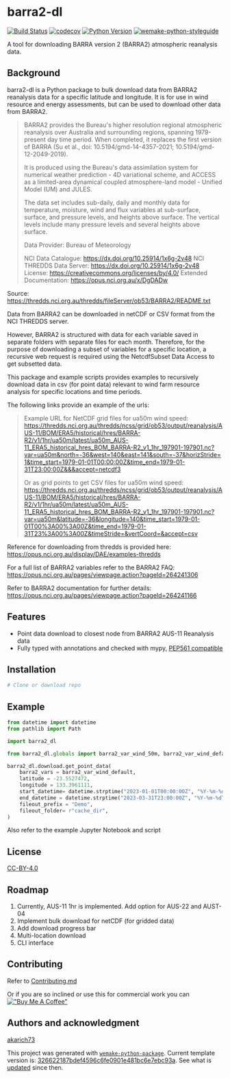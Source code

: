 # barra2-dl

[![Build Status](https://github.com/akarich73/barra2-dl/workflows/test/badge.svg?branch=master&event=push)](https://github.com/akarich73/barra2-dl/actions?query=workflow%3Atest)
[![codecov](https://codecov.io/gh/akarich73/barra2-dl/branch/master/graph/badge.svg)](https://codecov.io/gh/akarich73/barra2-dl)
[![Python Version](https://img.shields.io/pypi/pyversions/barra2-dl.svg)](https://pypi.org/project/barra2-dl/)
[![wemake-python-styleguide](https://img.shields.io/badge/style-wemake-000000.svg)](https://github.com/wemake-services/wemake-python-styleguide)

A tool for downloading BARRA version 2 (BARRA2) atmospheric reanalysis data.

## Background

barra2-dl is a Python package to bulk download data from
BARRA2 reanalysis data for a specific latitude and longitude. It is for use in 
wind resource and energy assessments, but can be used to download other data from BARRA2.

> BARRA2 provides the Bureau's higher resolution regional atmospheric reanalysis
> over Australia and surrounding regions, spanning 1979-present day time period.
> When completed, it replaces the first version of BARRA (Su et al.,
> doi: 10.5194/gmd-14-4357-2021; 10.5194/gmd-12-2049-2019).
>
>It is produced using the Bureau's data assimilation system for numerical weather
> prediction - 4D variational scheme, and ACCESS as a limited-area dynamical
> coupled atmosphere-land model - Unified Model (UM) and JULES.
>
>The data set includes sub-daily, daily and monthly data for temperature,
> moisture, wind and flux variables at sub-surface, surface, and pressure levels,
> and heights above surface. The vertical levels include many pressure levels and
> several heights above surface.
>
>Data Provider: Bureau of Meteorology
>
>NCI Data Catalogue: https://dx.doi.org/10.25914/1x6g-2v48
>NCI THREDDS Data Server: https://dx.doi.org/10.25914/1x6g-2v48
>License: https://creativecommons.org/licenses/by/4.0/
>Extended Documentation: https://opus.nci.org.au/x/DgDADw

Source: https://thredds.nci.org.au/thredds/fileServer/ob53/BARRA2/README.txt

Data from BARRA2 can be downloaded in netCDF or CSV format from the NCI THREDDS server.

However, BARRA2 is structured with data for each variable saved in separate folders with separate files for each month. 
Therefore, for the purpose of downloading a subset of variables for a specific location, 
a recursive web request is required using the NetcdfSubset Data Access to get subsetted data.

This package and example scripts provides examples to recursively download data in csv (for point data) relevant to wind farm resource analysis for
specific locations and time periods. 

The following links provide an example of the urls:

>Example URL for NetCDF grid files for ua50m wind speed:
> https://thredds.nci.org.au/thredds/ncss/grid/ob53/output/reanalysis/AUS-11/BOM/ERA5/historical/hres/BARRA-R2/v1/1hr/ua50m/latest/ua50m_AUS-11_ERA5_historical_hres_BOM_BARRA-R2_v1_1hr_197901-197901.nc?var=ua50m&north=-36&west=140&east=141&south=-37&horizStride=1&time_start=1979-01-01T00:00:00Z&time_end=1979-01-31T23:00:00Z&&&accept=netcdf3
>
>Or as grid points to get CSV files for ua50m wind speed:
>https://thredds.nci.org.au/thredds/ncss/grid/ob53/output/reanalysis/AUS-11/BOM/ERA5/historical/hres/BARRA-R2/v1/1hr/ua50m/latest/ua50m_AUS-11_ERA5_historical_hres_BOM_BARRA-R2_v1_1hr_197901-197901.nc?var=ua50m&latitude=-36&longitude=140&time_start=1979-01-01T00%3A00%3A00Z&time_end=1979-01-31T23%3A00%3A00Z&timeStride=&vertCoord=&accept=csv

Reference for downloading from thredds is provided here: 
https://opus.nci.org.au/display/DAE/examples-thredds

For a full list of BARRA2 variables refer to the BARRA2 FAQ:
https://opus.nci.org.au/pages/viewpage.action?pageId=264241306

Refer to BARRA2 documentation for further details:
https://opus.nci.org.au/pages/viewpage.action?pageId=264241166


## Features

- Point data download to closest node from BARRA2 AUS-11 Reanalysis data 
- Fully typed with annotations and checked with mypy, [PEP561 compatible](https://www.python.org/dev/peps/pep-0561/)

## Installation

```bash
# Clone or download repo
```

## Example

```python
from datetime import datetime
from pathlib import Path

import barra2_dl

from barra2_dl.globals import barra2_var_wind_50m, barra2_var_wind_default, BARRA2_AUS11_INDEX

barra2_dl.download.get_point_data(
    barra2_vars = barra2_var_wind_default,
    latitude = -23.5527472,
    longitude = 133.3961111,
    start_datetime= datetime.strptime("2023-01-01T00:00:00Z", "%Y-%m-%dT%H:%M:%SZ"),
    end_datetime = datetime.strptime("2023-03-31T23:00:00Z", "%Y-%m-%dT%H:%M:%SZ"),
    fileout_prefix = "Demo",
    fileout_folder= r"cache_dir",
)
```
Also refer to the example Jupyter Notebook and script 

## License

[CC-BY-4.0](https://github.com/akarich73/barra2-dl/blob/master/LICENSE)


## Roadmap
1) Currently, AUS-11 1hr is implemented. Add option for AUS-22 and AUST-04
2) Implement bulk download for netCDF (for gridded data) 
3) Add download progress bar
4) Multi-location download
5) CLI interface

## Contributing
Refer to [Contributing.md](https://github.com/akarich73/barra2-dl/blob/cddf58cb8224bcab8c5311b4f10501281bec84f7/CONTRIBUTING.md)

Or if you are so inclined or use this for commercial work you can 
[!["Buy Me A Coffee"](https://www.buymeacoffee.com/assets/img/custom_images/orange_img.png)](https://www.buymeacoffee.com/richardgledhill)

## Authors and acknowledgment

[akarich73](https://github.com/akarich73)

This project was generated with [`wemake-python-package`](https://github.com/wemake-services/wemake-python-package). Current template version is: [326622187bdef4596c6fe0901e481bc6e7ebc93a](https://github.com/wemake-services/wemake-python-package/tree/326622187bdef4596c6fe0901e481bc6e7ebc93a). See what is [updated](https://github.com/wemake-services/wemake-python-package/compare/326622187bdef4596c6fe0901e481bc6e7ebc93a...master) since then.


